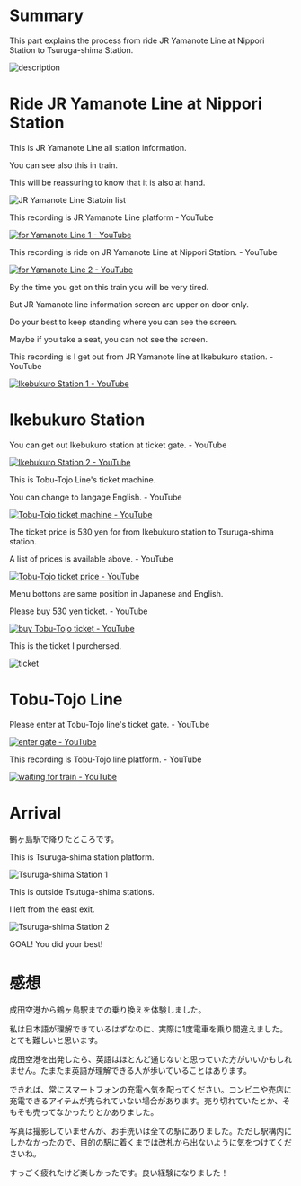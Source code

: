 # Summary

This part explains the process from ride JR Yamanote Line at Nippori Station to Tsuruga-shima Station.

![description](https://user-images.githubusercontent.com/56988/221233559-580eb9a0-cc7e-4f1d-9dce-3ab5925720bb.png)


# Ride JR Yamanote Line at Nippori Station

This is JR Yamanote Line all station information.

You can see also this in train.

This will be reassuring to know that it is also at hand.

![JR Yamanote Line Statoin list](https://user-images.githubusercontent.com/56988/221353366-cca834bc-a40c-4438-a696-eb256165305c.png)

This recording is JR Yamanote Line platform - YouTube

[![for Yamanote Line 1 - YouTube](http://img.youtube.com/vi/2ZmjrkA0OUs/0.jpg)](https://www.youtube.com/watch?v=2ZmjrkA0OUs)

This recording is ride on JR Yamanote Line at Nippori Station. - YouTube

[![for Yamanote Line 2 - YouTube](http://img.youtube.com/vi/bXSHijhEtGY/0.jpg)](https://www.youtube.com/watch?v=bXSHijhEtGY)

By the time you get on this train you will be very tired.

But JR Yamanote line information screen are upper on door only.

Do your best to keep standing where you can see the screen.

Maybe if you take a seat, you can not see the screen.

This recording is I get out from JR Yamanote line at Ikebukuro station. - YouTube

[![Ikebukuro Station 1 - YouTube](http://img.youtube.com/vi/HD8703_cKG0/0.jpg)](https://www.youtube.com/watch?v=HD8703_cKG0)


# Ikebukuro Station

You can get out Ikebukuro station at ticket gate. - YouTube

[![Ikebukuro Station 2 - YouTube](http://img.youtube.com/vi/PYAla5ZByCU/0.jpg)](https://www.youtube.com/watch?v=PYAla5ZByCU)

This is Tobu-Tojo Line's ticket machine.

You can change to langage English. - YouTube

[![Tobu-Tojo ticket machine - YouTube](http://img.youtube.com/vi/2F9p7RJyV6Q/0.jpg)](https://www.youtube.com/watch?v=2F9p7RJyV6Q)

The ticket price is 530 yen for from Ikebukuro station to Tsuruga-shima station.

A list of prices is available above. - YouTube

[![Tobu-Tojo ticket price - YouTube](http://img.youtube.com/vi/bW3EBDi5AMk/0.jpg)](https://www.youtube.com/watch?v=bW3EBDi5AMk)

Menu bottons are same position in Japanese and English.

Please buy 530 yen ticket. - YouTube

[![buy Tobu-Tojo ticket - YouTube](http://img.youtube.com/vi/JGK7vj03pzE/0.jpg)](https://www.youtube.com/watch?v=JGK7vj03pzE)

This is the ticket I purchersed.

![ticket](https://user-images.githubusercontent.com/56988/221272593-1878b93c-8d5e-4d72-ac63-b822f7ae5ffd.png)


# Tobu-Tojo Line

Please enter at Tobu-Tojo line's ticket gate. - YouTube

[![enter gate - YouTube](http://img.youtube.com/vi/5XbEECiGpSo/0.jpg)](https://www.youtube.com/watch?v=5XbEECiGpSo)

This recording is Tobu-Tojo line platform. - YouTube

[![waiting for train - YouTube](http://img.youtube.com/vi/L2I1VdpECBo/0.jpg)](https://www.youtube.com/watch?v=L2I1VdpECBo)


# Arrival

鶴ヶ島駅で降りたところです。

This is Tsuruga-shima station platform.

![Tsuruga-shima Station 1](https://user-images.githubusercontent.com/56988/221278487-c593019f-a03c-4992-8b37-f3d4e0c66fda.jpg)

This is outside Tsutuga-shima stations.

I left from the east exit.

![Tsuruga-shima Station 2](https://user-images.githubusercontent.com/56988/221278798-e5e6437b-a24a-46d2-8d93-9589ce683e92.jpg)

GOAL! You did your best!


# 感想

成田空港から鶴ヶ島駅までの乗り換えを体験しました。

私は日本語が理解できているはずなのに、実際に1度電車を乗り間違えました。とても難しいと思います。

成田空港を出発したら、英語はほとんど通じないと思っていた方がいいかもしれません。たまたま英語が理解できる人が歩いていることはあります。

できれば、常にスマートフォンの充電へ気を配ってください。コンビニや売店に充電できるアイテムが売られていない場合があります。売り切れていたとか、そもそも売ってなかったりとかありました。

写真は撮影していませんが、お手洗いは全ての駅にありました。ただし駅構内にしかなかったので、目的の駅に着くまでは改札から出ないように気をつけてくださいね。

すっごく疲れたけど楽しかったです。良い経験になりました！
